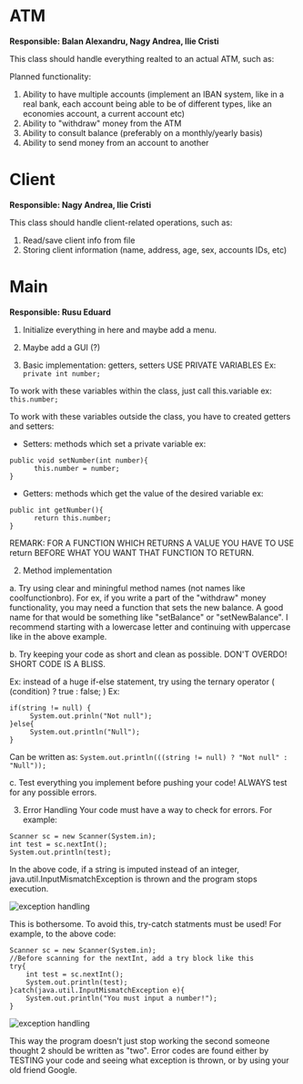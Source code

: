 # ATM

**Responsible: Balan Alexandru, Nagy Andrea, Ilie Cristi**

This class should handle everything realted to an actual ATM, such as: 

Planned functionality: 
1. Ability to have multiple accounts (implement an IBAN system, like in a real bank, each account being able to be of different types, like an economies account, a current account etc)
2. Ability to "withdraw" money from the ATM 
3. Ability to consult balance (preferably on a monthly/yearly basis)
4. Ability to send money from an account to another

# Client
**Responsible: Nagy Andrea, Ilie Cristi**

This class should handle client-related operations, such as:

1. Read/save client info from file
2. Storing client information (name, address, age, sex, accounts IDs, etc)

# Main
**Responsible: Rusu Eduard**

1. Initialize everything in here and maybe add a menu. 
2. Maybe add a GUI (?)


1. Basic implementation: getters, setters 
USE PRIVATE VARIABLES
Ex: `private int number;`

To work with these variables within the class, just call this.variable
ex: `this.number;`

To work with these variables outside the class, you have to created getters and setters:

- Setters: methods which set a private variable 
ex: 
```
public void setNumber(int number){
      this.number = number;
}
```

- Getters: methods which get the value of the desired variable
ex:
```
public int getNumber(){
      return this.number;
}
```

REMARK: FOR A FUNCTION WHICH RETURNS A VALUE YOU HAVE TO USE return BEFORE WHAT YOU WANT THAT FUNCTION TO RETURN.

2. Method implementation

a. Try using clear and miningful method names (not names like coolfunctionbro). 
For ex, if you write a part of the "withdraw" money functionality, you may need a function that sets the new balance.
A good name for that would be something like "setBalance" or "setNewBalance". 
I recommend starting with a lowercase letter and continuing with uppercase like in the above example.
 
b. Try keeping your code as short and clean as possible. DON'T OVERDO! SHORT CODE IS A BLISS.

Ex: instead of a huge if-else statement, try using the ternary operator ( (condition) ? true : false; ) 
Ex: 
```
if(string != null) {
     System.out.prinln("Not null");
}else{ 
     System.out.println("Null");
}
```
Can be written as:
`System.out.println(((string != null) ? "Not null" : "Null"));`

c. Test everything you implement before pushing your code! ALWAYS test for any possible errors.

3. Error Handling
Your code must have a way to check for errors.
For example:
```
Scanner sc = new Scanner(System.in);
int test = sc.nextInt();
System.out.println(test);
```

In the above code, if a string is imputed instead of an integer, java.util.InputMismatchException is thrown and the program stops execution.


![exception handling](http://alexbam.me/imgs/1.png)

This is bothersome.
To avoid this, try-catch statments must be used!
For example, to the above code:
```	
Scanner sc = new Scanner(System.in);
//Before scanning for the nextInt, add a try block like this
try{
	int test = sc.nextInt();
	System.out.println(test);
}catch(java.util.InputMismatchException e){
	System.out.println("You must input a number!");
}
```

![exception handling](http://alexbam.me/imgs/2.png)

This way the program doesn't just stop working the second someone thought 2 should be written as "two".
Error codes are found either by TESTING your code and seeing what exception is thrown, or by using your old friend Google.


